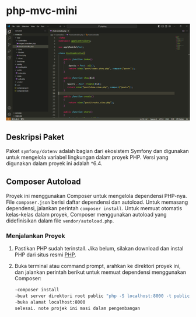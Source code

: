 # php-mvc-mini
![Alt Text](mvc.png)

## Deskripsi Paket
Paket `symfony/dotenv` adalah bagian dari ekosistem Symfony dan digunakan untuk mengelola variabel lingkungan dalam proyek PHP. Versi yang digunakan dalam proyek ini adalah ^6.4.

## Composer Autoload
Proyek ini menggunakan Composer untuk mengelola dependensi PHP-nya. File `composer.json` berisi daftar dependensi dan autoload. Untuk memasang dependensi, jalankan perintah `composer install`. Untuk memuat otomatis kelas-kelas dalam proyek, Composer menggunakan autoload yang didefinisikan dalam file `vendor/autoload.php`.

### Menjalankan Proyek

1. Pastikan  PHP sudah  terinstall. Jika belum, silakan download dan instal PHP dari situs resmi [PHP](https://www.php.net/).
   
2. Buka terminal atau command prompt, arahkan ke direktori proyek ini, dan jalankan perintah berikut untuk memuat dependensi menggunakan Composer:
   
   ```bash
   -composer install
   -buat server direktori root public "php -S localhost:8000 -t public"
   -buka alamat localhost:8000
   selesai. note projek ini masi dalam pengembangan 
